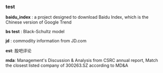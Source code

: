 ### test
**baidu_index** : a project designed to download Baidu Index, which is the Chinese version of Google Trend  

**bs test** : Black-Schultz model  

**jd** : commodity information from JD.com  

**est**: 股吧评论  

**mda**: Management's Discussion & Analysis from CSRC annual report, Match the closest listed company of 300263.SZ according to MD&A


